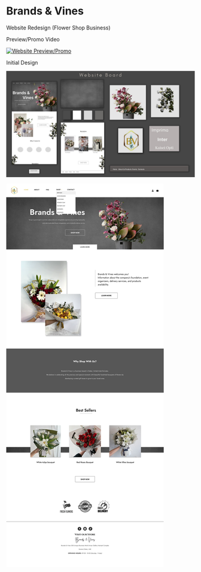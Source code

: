 # Brands & Vines
 Website Redesign (Flower Shop Business)

Preview/Promo Video


 [![Website Preview/Promo](https://img.youtube.com/vi/B_v_iyErhhk/0.jpg)](https://www.youtube.com/watch?v=B_v_iyErhhk)

 

Initial Design


![Initial Design](https://github.com/lance24528/Brands---Vines/blob/147b3cf6367cbe80574779b6aac22838bac8e151/website-images/Initial%20Design.jpeg)


![Initial Design](https://github.com/lance24528/Brands---Vines/blob/16e733f12149cd8b6c0a410b0a0144cb807d5a54/website-images/Final%20Design.png)
